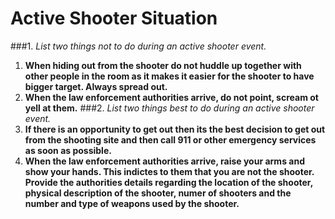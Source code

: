 # Active Shooter Situation
###1. *List two things not to do during an active shooter event.*
  1. **When hiding out from the shooter do not huddle up together with other people in the room as it makes it easier for the shooter to have bigger target. Always spread out.**
  2. **When the law enforcement authorities arrive, do not point, scream ot yell at them.**
###2. *List two things best to do during an active shooter event.*
  1. **If there is an opportunity to get out then its the best decision to get out from the shooting site and then call 911 or other emergency services as soon as possible.**
  2. **When the law enforcement authorities arrive, raise your arms and show your hands. This indictes to them that you are not the shooter. Provide the authorities details regarding the location of the shooter, physical description of the shooter, numer of shooters and the number and type of weapons used by the shooter.**
